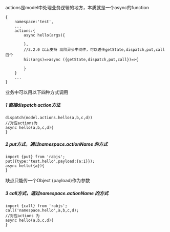 actions是model中处理业务逻辑的地方，本质就是一个async的function

```
{
    namespace:'test',
    ...
    actions:{
        async hello(args){

        },
        //3.2.0 以上支持 高阶异步中间件，可以透传getState,dispatch,put,call四个
        hi:(args)=>async ({getState,dispatch,put,call})=>{

        }
    }
    ...
}
```

业务中可以用以下四种方式调用

##### 1 直接dispatch action方法

```
dispatch(model.actions.hello(a,b,c,d))
//对应actions为
async hello(a,b,c,d){
}
```

##### 2 put方式，通过namespace.actionName 的方式

```
import {put} from 'rabjs';
put({type:'test.hello',payload:{a:1}});
async hello({a}){
}
```

缺点只能传一个Object \(payload\)作为参数

##### 3 call方式，通过namespace.actionName 的方式

```
import {call} from 'rabjs';
call('namespace.hello',a,b,c,d);
//对应actions 为
async hello(a,b,c,d){
}
```



